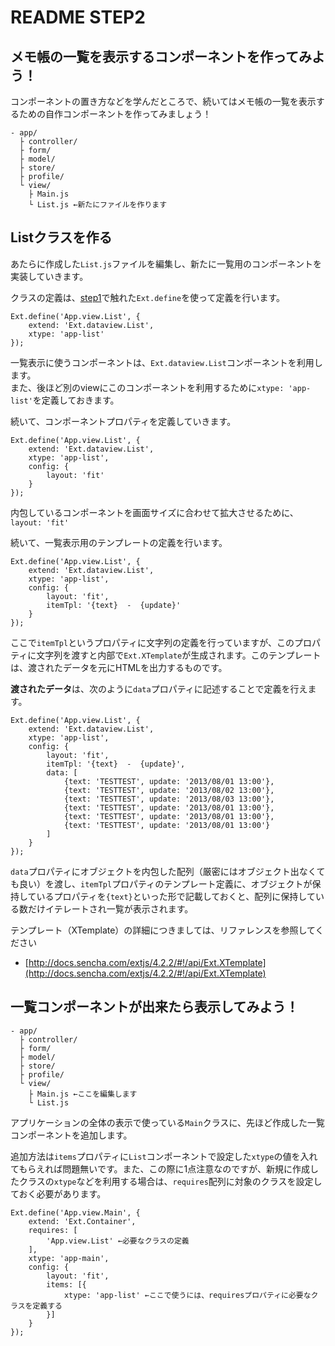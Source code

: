 # README STEP2

## メモ帳の一覧を表示するコンポーネントを作ってみよう！

コンポーネントの置き方などを学んだところで、続いてはメモ帳の一覧を表示するための自作コンポーネントを作ってみましょう！

    - app/
      ├ controller/
      ├ form/
      ├ model/
      ├ store/
      ├ profile/
      └ view/
        ├ Main.js
        └ List.js ←新たにファイルを作ります

## Listクラスを作る

あたらに作成した`List.js`ファイルを編集し、新たに一覧用のコンポーネントを実装していきます。

クラスの定義は、[step1](https://github.com/xenophy-yuuya-tanaka/21cafe_touch_001/tree/step1#%E7%B0%A1%E6%98%93%E3%82%B3%E3%83%BC%E3%83%89%E8%AA%AC%E6%98%8E)で触れた`Ext.define`を使って定義を行います。

    Ext.define('App.view.List', {
        extend: 'Ext.dataview.List',
        xtype: 'app-list'
    });

一覧表示に使うコンポーネントは、`Ext.dataview.List`コンポーネントを利用します。  
また、後ほど別のviewにこのコンポーネントを利用するために`xtype: 'app-list'`を定義しておきます。

続いて、コンポーネントプロパティを定義していきます。

    Ext.define('App.view.List', {
        extend: 'Ext.dataview.List',
        xtype: 'app-list',
        config: {
            layout: 'fit'
        }
    });

内包しているコンポーネントを画面サイズに合わせて拡大させるために、`layout: 'fit'`

続いて、一覧表示用のテンプレートの定義を行います。

    Ext.define('App.view.List', {
        extend: 'Ext.dataview.List',
        xtype: 'app-list',
        config: {
            layout: 'fit',
            itemTpl: '{text}  -  {update}'
        }
    });

ここで`itemTpl`というプロパティに文字列の定義を行っていますが、このプロパティに文字列を渡すと内部で`Ext.XTemplate`が生成されます。このテンプレートは、渡されたデータを元にHTMLを出力するものです。

**渡されたデータ**は、次のように`data`プロパティに記述することで定義を行えます。


    Ext.define('App.view.List', {
        extend: 'Ext.dataview.List',
        xtype: 'app-list',
        config: {
            layout: 'fit',
            itemTpl: '{text}  -  {update}',
            data: [
                {text: 'TESTTEST', update: '2013/08/01 13:00'},
                {text: 'TESTTEST', update: '2013/08/02 13:00'},
                {text: 'TESTTEST', update: '2013/08/03 13:00'},
                {text: 'TESTTEST', update: '2013/08/01 13:00'},
                {text: 'TESTTEST', update: '2013/08/01 13:00'},
                {text: 'TESTTEST', update: '2013/08/01 13:00'}
            ]
        }
    });
    
`data`プロパティにオブジェクトを内包した配列（厳密にはオブジェクト出なくても良い）を渡し、`itemTpl`プロパティのテンプレート定義に、オブジェクトが保持しているプロパティを`{text}`といった形で記載しておくと、配列に保持している数だけイテレートされ一覧が表示されます。

テンプレート（XTemplate）の詳細につきましては、リファレンスを参照してください

- [http://docs.sencha.com/extjs/4.2.2/#!/api/Ext.XTemplate](http://docs.sencha.com/extjs/4.2.2/#!/api/Ext.XTemplate)


## 一覧コンポーネントが出来たら表示してみよう！

    - app/
      ├ controller/
      ├ form/
      ├ model/
      ├ store/
      ├ profile/
      └ view/
        ├ Main.js ←ここを編集します
        └ List.js

アプリケーションの全体の表示で使っている`Main`クラスに、先ほど作成した一覧コンポーネントを追加します。

追加方法は`items`プロパティに`List`コンポーネントで設定した`xtype`の値を入れてもらえれば問題無いです。また、この際に1点注意なのですが、新規に作成したクラスの`xtype`などを利用する場合は、`requires`配列に対象のクラスを設定しておく必要があります。

    Ext.define('App.view.Main', {
        extend: 'Ext.Container',
        requires: [
            'App.view.List' ←必要なクラスの定義
        ],
        xtype: 'app-main',
        config: {
            layout: 'fit',
            items: [{
                xtype: 'app-list' ←ここで使うには、requiresプロパティに必要なクラスを定義する
            }]
        }
    });